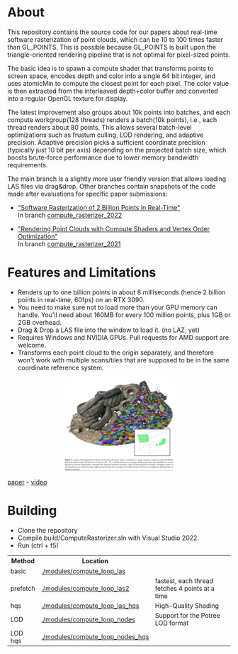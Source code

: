 
# About

This repository contains the source code for our papers about real-time software rasterization of point clouds, which can be 10 to 100 times faster than GL_POINTS. This is possible because GL_POINTS is built upon the triangle-oriented rendering pipeline that is not optimal for pixel-sized points.

The basic idea is to spawn a compute shader that transforms points to screen space, encodes depth and color into a single 64 bit integer, and uses atomicMin to compute the closest point for each pixel. The color value is then extracted from the interleaved depth+color buffer and converted into a regular OpenGL texture for display. 

The latest improvement also groups about 10k points into batches, and each compute workgroup(128 threads) renders a batch(10k points), i.e., each thread renders about 80 points. This allows several batch-level optimizations such as frustum culling, LOD rendering, and adaptive precision. Adaptive precision picks a sufficient coordinate precision (typically just 10 bit per axis) depending on the projected batch size, which boosts brute-force performance due to lower memory bandwidth requirements.

The main branch is a slightly more user friendly version that allows loading LAS files via drag&drop. Other branches contain snapshots of the code made after evaluations for specific paper submissions:

* ["Software Rasterization of 2 Billion Points in Real-Time"](https://www.cg.tuwien.ac.at/research/publications/2022/SCHUETZ-2022-PCC/) <br>
In branch [compute_rasterizer_2022](https://github.com/m-schuetz/compute_rasterizer/tree/compute_rasterizer_2022)

* ["Rendering Point Clouds with Compute Shaders and Vertex Order Optimization"](https://www.cg.tuwien.ac.at/research/publications/2021/SCHUETZ-2021-PCC/)<br>
In branch [compute_rasterizer_2021](https://github.com/m-schuetz/compute_rasterizer/tree/compute_rasterizer_2021)

# Features and Limitations

* Renders up to one billion points in about 8 milliseconds (hence 2 billion points in real-time, 60fps) on an RTX 3090.
* You need to make sure not to load more than your GPU memory can handle. You'll need about 160MB for every 100 million points, plus 1GB or 2GB overhead. 
* Drag & Drop a LAS file into the window to load it. (no LAZ, yet)
* Requires Windows and NVIDIA GPUs. Pull requests for AMD support are welcome.
* Transforms each point cloud to the origin separately, and therefore won't work with multiple scans/tiles that are supposed to be in the same coordinate reference system. 

<center>
<img src="docs/teaser.jpg" width="50%">
</center>

[paper](https://www.cg.tuwien.ac.at/research/publications/2022/SCHUETZ-2022-PCC/) - <a href="https://www.youtube.com/watch?v=9h-ElMfVIOY">video</a>

# Building

* Clone the repository
* Compile build/ComputeRasterizer.sln with Visual Studio 2022.
* Run (ctrl + f5)

<table>
	<tr>
		<th>Method</th>
		<th>Location</th>
		<th></th>
	</tr>
	<tr>
		<td>basic</td>
		<td><a href="./modules/compute_loop_las">./modules/compute_loop_las</a></td>
		<td></td>
	</tr>
	<tr>
		<td>prefetch</td>
		<td><a href="./modules/compute_loop_las2">./modules/compute_loop_las2</a></td>
		<td>fastest, each thread fetches 4 points at a time</td>
	</tr>
	<tr>
		<td>hqs</td>
		<td><a href="./modules/compute_loop_las_hqs">./modules/compute_loop_las_hqs</a></td>
		<td>High-Quality Shading</td>
	</tr>
	<tr>
		<td>LOD</td>
		<td><a href="./modules/compute_loop_nodes">./modules/compute_loop_nodes</a></td>
		<td>Support for the Potree LOD format</td>
	</tr>
	<tr>
		<td>LOD hqs</td>
		<td><a href="./modules/compute_loop_nodes_hqs">./modules/compute_loop_nodes_hqs</a></td>
	</tr>
</table>